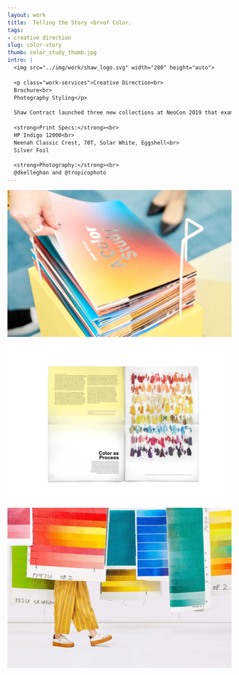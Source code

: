 ```yaml
---
layout: work
title:  Telling the Story <br>of Color.
tags:
- creative direction
slug: color-story
thumb: color_study_thumb.jpg
intro: |
  <img src="../img/work/shaw_logo.svg" width="280" height="auto">

  <p class="work-services">Creative Direction<br>
  Brochure<br>
  Photography Styling</p>

  Shaw Contract launched three new collections at NeoCon 2019 that examined the impact of color in space: ReFrame, Dye Lab, and Gradation. For the launch, Shaw wanted to create a print piece that spoke to the narrative of color and which tied the collections together. For use in the print piece and showroom a series of photos we’re produced covering the topics of inspiration, discovery, process, and texture.

  <strong>Print Specs:</strong><br>
  HP Indigo 12000<br>
  Neenah Classic Crest, 70T, Solar White, Eggshell<br>
  Silver Foil

  <strong>Photography:</strong><br>
  @dkelleghan and @tropicophoto
---
```


![](../img/work/cs_1.jpg)
![](../img/work/cs_2.jpg)
![](../img/work/cs_3.jpg)
